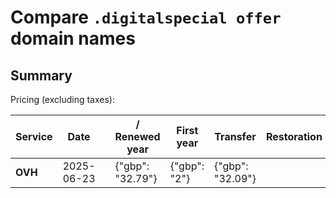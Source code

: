 # Compare `.digitalspecial offer` domain names

## Summary

Pricing (excluding taxes):

| Service | Date |  | / Renewed year | First year | Transfer | Restoration |
|--|--|--|--|--|--|--|
| **OVH** | 2025-06-23 |  | {"gbp": "32.79"} | {"gbp": "2"} | {"gbp": "32.09"} |  |
